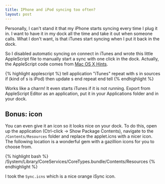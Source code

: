```yaml
---
title: IPhone and iPod syncing too often?
layout: post
---
```


Personally, I can't stand it that my iPhone starts syncing every time I plug it
in. I want to have it in my dock all the time and take it out when someone
calls. What I don't want, is that iTunes start syncing when I put it back in
the dock.

So I disabled automatic syncing on connect in iTunes and wrote this little
AppleScript file to manually start a sync with one click in the dock. Actually,
the AppleScript code comes from <a
href="http://www.macosxhints.com/article.php?story=20080423220708741">Mac OS X
Hints</a>.

{% highlight applescript %}
tell application "iTunes"
  repeat with s in sources
    if (kind of s is iPod) then update s
  end repeat
end tell
{% endhighlight %}

Works like a charm! It even starts iTunes if it is not running.  Export from
AppleScript Editor as an application, put it in your Applications folder and in
your dock.

## Bonus: icon

You can even give it an icon so it looks nice on your dock. To do this, open up
the application (Ctrl-click -> Show Package Contents), navigate to the
`/Contents/Resources` folder and replace the applet.icns with a nicer icon. The
following location is a wonderful gem with a gazillion icons for you to choose
from.

{% highlight bash %}
/System/Library/CoreServices/CoreTypes.bundle/Contents/Resources
{% endhighlight %}

I took the `Sync.icns` which is a nice orange iSync icon.
